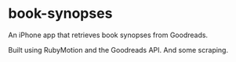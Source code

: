 book-synopses
=============

An iPhone app that retrieves book synopses from Goodreads.

Built using RubyMotion and the Goodreads API. And some scraping.

